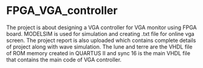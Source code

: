 # FPGA_VGA_controller
The project is about designing a VGA controller for VGA monitor using FPGA board. MODELSIM is used for simulation and creating .txt file for online vga screen. The project report is also uploaded which contains complete details of project along with wave simulation.
The lune and terre are the VHDL file of ROM memory created in QUARTUS II and sync 16 is the main VHDL file that contains the main code of VGA controller. 
